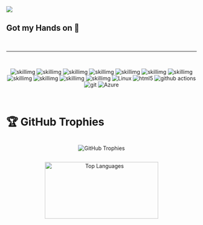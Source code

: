 
<img src="https://github.com/Evil-Beast/Evil-Beast/blob/master/images/helloworld%20(20231016100538).png?raw=true">

<h2>Got my Hands on 🫳</h2><br><hr><br><p align="center">
<img alt="skillimg" src="https://img.shields.io/badge/Unity-100000?style=for-the-badge&logo=unity&logoColor=white">
<img alt="skillimg" src="https://img.shields.io/badge/MySQL-00000F?style=for-the-badge&logo=mysql&logoColor=white">
<img alt="skillimg" src="https://img.shields.io/badge/Flask-000000?style=for-the-badge&logo=flask&logoColor=white">
<img alt="skillimg" src="https://img.shields.io/badge/Django-092E20?style=for-the-badge&logo=django&logoColor=white">
<img alt="skillimg" src="https://img.shields.io/badge/PHP-777BB4?style=for-the-badge&logo=php&logoColor=white">
<img alt="skillimg" src="https://img.shields.io/badge/Java-ED8B00?style=for-the-badge&logo=openjdk&logoColor=white">
<img alt="skillimg" src="https://img.shields.io/badge/C%2B%2B-00599C?style=for-the-badge&logo=c%2B%2B&logoColor=white">
<img alt="skillimg" src="https://img.shields.io/badge/C-00599C?style=for-the-badge&logo=c&logoColor=white">
<img alt="skillimg" src="https://img.shields.io/badge/CSS-239120?&style=for-the-badge&logo=css3&logoColor=white">
<img alt="skillimg" src="https://img.shields.io/badge/Python-3776AB?style=for-the-badge&logo=python&logoColor=white">
<img alt="skillimg" src="https://img.shields.io/badge/C%23-239120?style=for-the-badge&logo=c-sharp&logoColor=white">
<img src="https://img.shields.io/badge/Linux-FCC624?style=for-the-badge&logo=linux&logoColor=black" alt="Linux">
<img alt="html5" src="https://img.shields.io/badge/-HTML5-E34F26?style=flat-square&logo=html5&logoColor=white" />
 <img alt="github actions" src="https://img.shields.io/badge/-Github_Actions-2088FF?style=flat-square&logo=github-actions&logoColor=white" />
 <img alt="git" src="https://img.shields.io/badge/-Git-F05032?style=flat-square&logo=git&logoColor=white" />
    <img src="https://img.shields.io/badge/azure-%230072C6.svg?style=for-the-badge&logo=azure-devops&logoColor=white" alt="Azure" />
</p>

<br>
<h1>🏆 GitHub Trophies</h1> 

 <div style="display: flex; justify-content: center;">
   <p align="center"> <img src="https://github-profile-trophy.vercel.app/?username=Evil-Beast&theme=juicyfresh&no-frame=true&no-bg=false&margin-w=4"alt="GitHub Trophies" /></p>
    <p align="center>"<img src="https://quotes-github-readme.vercel.app/api?type=vertical&theme=radical" alt="GitHub Quotes" /></p>
 </div>

 <p align="center"> 
  <img src="https://github-readme-stats.vercel.app/api/top-langs/?username=Evil-Beast&theme=radical&hide_border=false&include_all_commits=true&count_private=false&layout=compact" alt="Top Languages" width="300" height="150" /></p>
  
